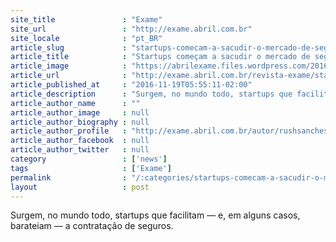 ```yaml
---
site_title               : "Exame"
site_url                 : "http://exame.abril.com.br"
site_locale              : "pt_BR"
article_slug             : "startups-comecam-a-sacudir-o-mercado-de-seguros"
article_title            : "Startups começam a sacudir o mercado de seguros"
article_image            : "https://abrilexame.files.wordpress.com/2016/11/cordeiro-pedreira-segurize.jpg?quality=70&strip=all&w=680"
article_url              : "http://exame.abril.com.br/revista-exame/startups-comecam-a-sacudir-o-mercado-de-seguros/"
article_published_at     : "2016-11-19T05:55:11-02:00"
article_description      : "Surgem, no mundo todo, startups que facilitam — e, em alguns casos, barateiam — a contratação de seguros."
article_author_name      : ""
article_author_image     : null
article_author_biography : null
article_author_profile   : "http://exame.abril.com.br/autor/rushsanches/"
article_author_facebook  : null
article_author_twitter   : null
category                 : ['news']
tags                     : ['Exame']
permalink                : "/:categories/startups-comecam-a-sacudir-o-mercado-de-seguros/"
layout                   : post
---
```


Surgem, no mundo todo, startups que facilitam — e, em alguns casos, barateiam — a contratação de seguros.
